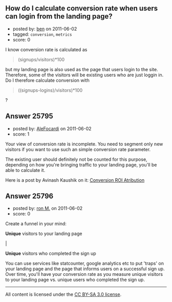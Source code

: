 ## How do I calculate conversion rate when users can login from the landing page?

- posted by: [ben](https://stackexchange.com/users/-1/10974-ben) on 2011-06-02
- tagged: `conversion`, `metrics`
- score: 0

I know conversion rate is calculated as

> (signups/visitors)*100

but my landing page is also used as the page that users login to the site. Therefore, some of the visitors will be existing users who are just loggin in. Do I therefore calculate conversion with

> ((signups-logins)/visitors)*100

?


## Answer 25795

- posted by: [AleFocardi](https://stackexchange.com/users/-1/10987-alefocardi) on 2011-06-02
- score: 1

<p>Your view of conversion rate is incomplete. You need to segment only new visitors if you want to use such an simple conversion rate parameter.</p>

<p>The existing user should definitely not be counted for this purpose, depending on how you're bringing traffic to your landing page, you'll be able to calculate it.</p>

<p>Here is a post by Avinash Kaushik on it: <a href="http://www.kaushik.net/avinash/2008/03/standard-metrics-revisited-5-conversion-roi-attribution.html" rel="nofollow">Conversion ROI Atribution</a> </p>



## Answer 25796

- posted by: [ron M.](https://stackexchange.com/users/-1/2122-ron-m) on 2011-06-02
- score: 0

Create a funnel in your mind:

**Unique** visitors to your landing page

|

**Unique** visitors who completed the sign up


You can use services like statcounter, google analytics etc to put 'traps' on your landing page and the page that informs users on a successful sign up. Over time, you'll have your conversion rate as you measure unique visitors to your landing page vs. unique users who completed the sign up.



---

All content is licensed under the [CC BY-SA 3.0 license](https://creativecommons.org/licenses/by-sa/3.0/).
